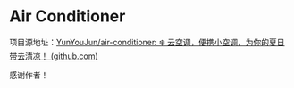 # Air Conditioner
项目源地址：[YunYouJun/air-conditioner: ❄️ 云空调，便携小空调，为你的夏日带去清凉！ (github.com)](https://github.com/YunYouJun/air-conditioner)

感谢作者！
